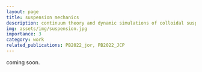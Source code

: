 ```yaml
---
layout: page
title: suspension mechanics
description: continuum theory and dynamic simulations of colloidal suspensions
img: assets/img/suspension.jpg
importance: 3
category: work
related_publications: PB2022_jor, PB2022_JCP
---
```


coming soon.